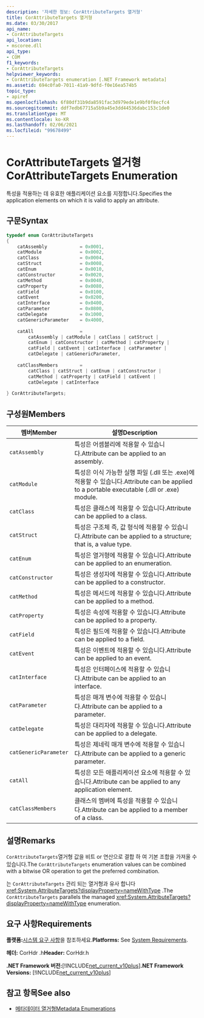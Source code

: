 ```yaml
---
description: '자세한 정보: CorAttributeTargets 열거형'
title: CorAttributeTargets 열거형
ms.date: 03/30/2017
api_name:
- CorAttributeTargets
api_location:
- mscoree.dll
api_type:
- COM
f1_keywords:
- CorAttributeTargets
helpviewer_keywords:
- CorAttributeTargets enumeration [.NET Framework metadata]
ms.assetid: 694c0fa0-7011-41a9-9dfd-f0e16ea574b5
topic_type:
- apiref
ms.openlocfilehash: 6f80df31b9da8591fac3d979ede1e9bf0f8ecfc4
ms.sourcegitcommit: ddf7edb67715a5b9a45e3dd44536dabc153c1de0
ms.translationtype: MT
ms.contentlocale: ko-KR
ms.lasthandoff: 02/06/2021
ms.locfileid: "99678499"
---
```

# <a name="corattributetargets-enumeration"></a><span data-ttu-id="d2362-103">CorAttributeTargets 열거형</span><span class="sxs-lookup"><span data-stu-id="d2362-103">CorAttributeTargets Enumeration</span></span>

<span data-ttu-id="d2362-104">특성을 적용하는 데 유효한 애플리케이션 요소를 지정합니다.</span><span class="sxs-lookup"><span data-stu-id="d2362-104">Specifies the application elements on which it is valid to apply an attribute.</span></span>  
  
## <a name="syntax"></a><span data-ttu-id="d2362-105">구문</span><span class="sxs-lookup"><span data-stu-id="d2362-105">Syntax</span></span>  
  
```cpp  
typedef enum CorAttributeTargets  
{  
    catAssembly            = 0x0001,  
    catModule              = 0x0002,  
    catClass               = 0x0004,  
    catStruct              = 0x0008,  
    catEnum                = 0x0010,  
    catConstructor         = 0x0020,  
    catMethod              = 0x0040,  
    catProperty            = 0x0080,  
    catField               = 0x0100,  
    catEvent               = 0x0200,  
    catInterface           = 0x0400,  
    catParameter           = 0x0800,  
    catDelegate            = 0x1000,  
    catGenericParameter    = 0x4000,  
  
    catAll                 =
        catAssembly | catModule | catClass | catStruct |
        catEnum | catConstructor | catMethod | catProperty |
        catField | catEvent | catInterface | catParameter |
        catDelegate | catGenericParameter,  
  
    catClassMembers        =
        catClass | catStruct | catEnum | catConstructor |
        catMethod | catProperty | catField | catEvent |
        catDelegate | catInterface  
  
} CorAttributeTargets;  
```  
  
## <a name="members"></a><span data-ttu-id="d2362-106">구성원</span><span class="sxs-lookup"><span data-stu-id="d2362-106">Members</span></span>  
  
|<span data-ttu-id="d2362-107">멤버</span><span class="sxs-lookup"><span data-stu-id="d2362-107">Member</span></span>|<span data-ttu-id="d2362-108">설명</span><span class="sxs-lookup"><span data-stu-id="d2362-108">Description</span></span>|  
|------------|-----------------|  
|`catAssembly`|<span data-ttu-id="d2362-109">특성은 어셈블리에 적용할 수 있습니다.</span><span class="sxs-lookup"><span data-stu-id="d2362-109">Attribute can be applied to an assembly.</span></span>|  
|`catModule`|<span data-ttu-id="d2362-110">특성은 이식 가능한 실행 파일 (.dll 또는 .exe)에 적용할 수 있습니다.</span><span class="sxs-lookup"><span data-stu-id="d2362-110">Attribute can be applied to a portable executable (.dll or .exe) module.</span></span>|  
|`catClass`|<span data-ttu-id="d2362-111">특성은 클래스에 적용할 수 있습니다.</span><span class="sxs-lookup"><span data-stu-id="d2362-111">Attribute can be applied to a class.</span></span>|  
|`catStruct`|<span data-ttu-id="d2362-112">특성은 구조체 즉, 값 형식에 적용할 수 있습니다.</span><span class="sxs-lookup"><span data-stu-id="d2362-112">Attribute can be applied to a structure; that is, a value type.</span></span>|  
|`catEnum`|<span data-ttu-id="d2362-113">특성은 열거형에 적용할 수 있습니다.</span><span class="sxs-lookup"><span data-stu-id="d2362-113">Attribute can be applied to an enumeration.</span></span>|  
|`catConstructor`|<span data-ttu-id="d2362-114">특성은 생성자에 적용할 수 있습니다.</span><span class="sxs-lookup"><span data-stu-id="d2362-114">Attribute can be applied to a constructor.</span></span>|  
|`catMethod`|<span data-ttu-id="d2362-115">특성은 메서드에 적용할 수 있습니다.</span><span class="sxs-lookup"><span data-stu-id="d2362-115">Attribute can be applied to a method.</span></span>|  
|`catProperty`|<span data-ttu-id="d2362-116">특성은 속성에 적용할 수 있습니다.</span><span class="sxs-lookup"><span data-stu-id="d2362-116">Attribute can be applied to a property.</span></span>|  
|`catField`|<span data-ttu-id="d2362-117">특성은 필드에 적용할 수 있습니다.</span><span class="sxs-lookup"><span data-stu-id="d2362-117">Attribute can be applied to a field.</span></span>|  
|`catEvent`|<span data-ttu-id="d2362-118">특성은 이벤트에 적용할 수 있습니다.</span><span class="sxs-lookup"><span data-stu-id="d2362-118">Attribute can be applied to an event.</span></span>|  
|`catInterface`|<span data-ttu-id="d2362-119">특성은 인터페이스에 적용할 수 있습니다.</span><span class="sxs-lookup"><span data-stu-id="d2362-119">Attribute can be applied to an interface.</span></span>|  
|`catParameter`|<span data-ttu-id="d2362-120">특성은 매개 변수에 적용할 수 있습니다.</span><span class="sxs-lookup"><span data-stu-id="d2362-120">Attribute can be applied to a parameter.</span></span>|  
|`catDelegate`|<span data-ttu-id="d2362-121">특성은 대리자에 적용할 수 있습니다.</span><span class="sxs-lookup"><span data-stu-id="d2362-121">Attribute can be applied to a delegate.</span></span>|  
|`catGenericParameter`|<span data-ttu-id="d2362-122">특성은 제네릭 매개 변수에 적용할 수 있습니다.</span><span class="sxs-lookup"><span data-stu-id="d2362-122">Attribute can be applied to a generic parameter.</span></span>|  
|`catAll`|<span data-ttu-id="d2362-123">특성은 모든 애플리케이션 요소에 적용할 수 있습니다.</span><span class="sxs-lookup"><span data-stu-id="d2362-123">Attribute can be applied to any application element.</span></span>|  
|`catClassMembers`|<span data-ttu-id="d2362-124">클래스의 멤버에 특성을 적용할 수 있습니다.</span><span class="sxs-lookup"><span data-stu-id="d2362-124">Attribute can be applied to a member of a class.</span></span>|  
  
## <a name="remarks"></a><span data-ttu-id="d2362-125">설명</span><span class="sxs-lookup"><span data-stu-id="d2362-125">Remarks</span></span>  

 <span data-ttu-id="d2362-126">`CorAttributeTargets`열거형 값을 비트 or 연산으로 결합 하 여 기본 조합을 가져올 수 있습니다.</span><span class="sxs-lookup"><span data-stu-id="d2362-126">The `CorAttributeTargets` enumeration values can be combined with a bitwise OR operation to get the preferred combination.</span></span>  
  
 <span data-ttu-id="d2362-127">는 `CorAttributeTargets` 관리 되는 열거형과 유사 합니다 <xref:System.AttributeTargets?displayProperty=nameWithType> .</span><span class="sxs-lookup"><span data-stu-id="d2362-127">The `CorAttributeTargets` parallels the managed <xref:System.AttributeTargets?displayProperty=nameWithType> enumeration.</span></span>  
  
## <a name="requirements"></a><span data-ttu-id="d2362-128">요구 사항</span><span class="sxs-lookup"><span data-stu-id="d2362-128">Requirements</span></span>  

 <span data-ttu-id="d2362-129">**플랫폼:**[시스템 요구 사항](../../get-started/system-requirements.md)을 참조하세요.</span><span class="sxs-lookup"><span data-stu-id="d2362-129">**Platforms:** See [System Requirements](../../get-started/system-requirements.md).</span></span>  
  
 <span data-ttu-id="d2362-130">**헤더:** CorHdr .h</span><span class="sxs-lookup"><span data-stu-id="d2362-130">**Header:** CorHdr.h</span></span>  
  
 <span data-ttu-id="d2362-131">**.NET Framework 버전:**[!INCLUDE[net_current_v10plus](../../../../includes/net-current-v10plus-md.md)]</span><span class="sxs-lookup"><span data-stu-id="d2362-131">**.NET Framework Versions:** [!INCLUDE[net_current_v10plus](../../../../includes/net-current-v10plus-md.md)]</span></span>  
  
## <a name="see-also"></a><span data-ttu-id="d2362-132">참고 항목</span><span class="sxs-lookup"><span data-stu-id="d2362-132">See also</span></span>

- [<span data-ttu-id="d2362-133">메타데이터 열거형</span><span class="sxs-lookup"><span data-stu-id="d2362-133">Metadata Enumerations</span></span>](metadata-enumerations.md)
